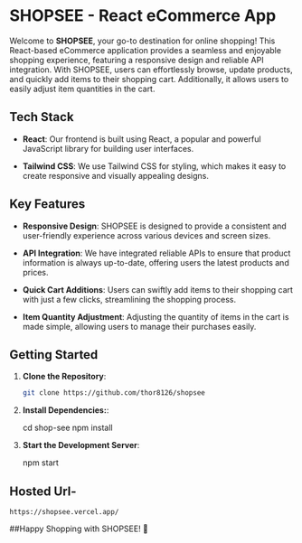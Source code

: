 # SHOPSEE - React eCommerce App

Welcome to **SHOPSEE**, your go-to destination for online shopping! This React-based eCommerce application provides a seamless and enjoyable shopping experience, featuring a responsive design and reliable API integration. With SHOPSEE, users can effortlessly browse, update products, and quickly add items to their shopping cart. Additionally, it allows users to easily adjust item quantities in the cart.

## Tech Stack

- **React**: Our frontend is built using React, a popular and powerful JavaScript library for building user interfaces.

- **Tailwind CSS**: We use Tailwind CSS for styling, which makes it easy to create responsive and visually appealing designs.

## Key Features

- **Responsive Design**: SHOPSEE is designed to provide a consistent and user-friendly experience across various devices and screen sizes.

- **API Integration**: We have integrated reliable APIs to ensure that product information is always up-to-date, offering users the latest products and prices.

- **Quick Cart Additions**: Users can swiftly add items to their shopping cart with just a few clicks, streamlining the shopping process.

- **Item Quantity Adjustment**: Adjusting the quantity of items in the cart is made simple, allowing users to manage their purchases easily.

## Getting Started

1. **Clone the Repository**:

   ```bash
   git clone https://github.com/thor8126/shopsee

   ```

2. **Install Dependencies:**:

    cd shop-see
    npm install

3. **Start the Development Server**:

    npm start


## Hosted Url- 

   ```
   https://shopsee.vercel.app/
   ```


##Happy Shopping with SHOPSEE! 🛒
